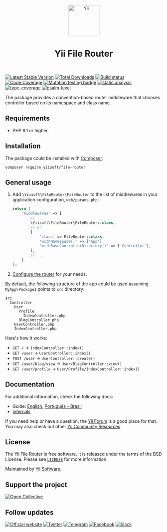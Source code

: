 <p align="center">
    <a href="https://github.com/yiisoft" target="_blank">
        <img src="https://yiisoft.github.io/docs/images/yii_logo.svg" height="100px" alt="Yii">
    </a>
    <h1 align="center">Yii File Router</h1>
    <br>
</p>

[![Latest Stable Version](https://poser.pugx.org/yiisoft/file-router/v)](https://packagist.org/packages/yiisoft/file-router)
[![Total Downloads](https://poser.pugx.org/yiisoft/file-router/downloads)](https://packagist.org/packages/yiisoft/file-router)
[![Build status](https://github.com/yiisoft/file-router/workflows/build/badge.svg)](https://github.com/yiisoft/file-router/actions?query=workflow%3Abuild)
[![Code Coverage](https://codecov.io/gh/yiisoft/file-router/branch/master/graph/badge.svg)](https://codecov.io/gh/yiisoft/file-router)
[![Mutation testing badge](https://img.shields.io/endpoint?style=flat&url=https%3A%2F%2Fbadge-api.stryker-mutator.io%2Fgithub.com%2Fyiisoft%2Ffile-router%2Fmaster)](https://dashboard.stryker-mutator.io/reports/github.com/yiisoft/file-router/master)
[![static analysis](https://github.com/yiisoft/file-router/workflows/static%20analysis/badge.svg)](https://github.com/yiisoft/file-router/actions?query=workflow%3A%22static+analysis%22)
[![type-coverage](https://shepherd.dev/github/yiisoft/file-router/coverage.svg)](https://shepherd.dev/github/yiisoft/file-router)
[![psalm-level](https://shepherd.dev/github/yiisoft/file-router/level.svg)](https://shepherd.dev/github/yiisoft/file-router)

The package provides a convention-based router middleware that chooses controller based on its namespace and class name.

## Requirements

- PHP 8.1 or higher.

## Installation

The package could be installed with [Composer](https://getcomposer.org):

```shell
composer require yiisoft/file-router
```

## General usage

1. Add `\Yiisoft\FileRouter\FileRouter` to the list of middlewares in your application configuration, `web/params.php`:

    ```php
    return [
        'middlewares' => [
            // ...
            \Yiisoft\FileRouter\FileRouter::class,
            // or
            [
                'class' => FileRouter::class,
                'withNamespace()' => ['App'],
                'withBaseControllerDirectory()' => ['Controller'],
            ],
            // ...
        ]
    ];
    ```

2. [Configure the router](docs/guide/en#configuration) for your needs.

By default, the following structure of the app could be used assuming `MyApp\Package1` points to `src` directory:

```
src
  Controller
    User
      Profile
        IndexController.php
      BlogController.php
    UserController.php
    IndexController.php
```

Here's how it works:

- `GET /` → `IndexController::index()`
- `GET /user` → `UserController::index()`
- `POST /user` → `UserController::create()`
- `GET /user/blog/view` → `User/BlogController::view()`
- `GET /user/profile` → `User/Profile/IndexController::index()`


## Documentation

For additional information, check the following docs:

- Guide: [English](docs/guide/en/README.md), [Português - Brasil](docs/guide/pt-BR/README.md)
- [Internals](docs/internals.md)

If you need help or have a question, the [Yii Forum](https://forum.yiiframework.com/c/yii-3-0/63) is a good place for that.
You may also check out other [Yii Community Resources](https://www.yiiframework.com/community).

## License

The Yii File Router is free software. It is released under the terms of the BSD License.
Please see [`LICENSE`](./LICENSE.md) for more information.

Maintained by [Yii Software](https://www.yiiframework.com/).

## Support the project

[![Open Collective](https://img.shields.io/badge/Open%20Collective-sponsor-7eadf1?logo=open%20collective&logoColor=7eadf1&labelColor=555555)](https://opencollective.com/yiisoft)

## Follow updates

[![Official website](https://img.shields.io/badge/Powered_by-Yii_Framework-green.svg?style=flat)](https://www.yiiframework.com/)
[![Twitter](https://img.shields.io/badge/twitter-follow-1DA1F2?logo=twitter&logoColor=1DA1F2&labelColor=555555?style=flat)](https://twitter.com/yiiframework)
[![Telegram](https://img.shields.io/badge/telegram-join-1DA1F2?style=flat&logo=telegram)](https://t.me/yii3en)
[![Facebook](https://img.shields.io/badge/facebook-join-1DA1F2?style=flat&logo=facebook&logoColor=ffffff)](https://www.facebook.com/groups/yiitalk)
[![Slack](https://img.shields.io/badge/slack-join-1DA1F2?style=flat&logo=slack)](https://yiiframework.com/go/slack)
